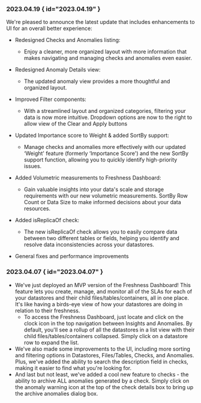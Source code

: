 ### 2023.04.19 { id="2023.04.19" }

We're pleased to announce the latest update that includes enhancements to UI for an overall better experience:

- Redesigned Checks and Anomalies listing:
    - Enjoy a cleaner, more organized layout with more information that makes navigating and managing checks and anomalies even easier.

- Redesigned Anomaly Details view:
    - The updated anomaly view provides a more thoughtful and organized layout.
- Improved Filter components:
    - With a streamlined layout and organized categories, filtering your data is now more intuitive. Dropdown options are now to the right to allow view of the Clear and Apply buttons
- Updated Importance score to Weight & added SortBy support:
    - Manage checks and anomalies more effectively with our updated ‘Weight' feature (formerly ‘Importance Score') and the new SortBy support function, allowing you to quickly identify high-priority issues.
- Added Volumetric measurements to Freshness Dashboard:
    - Gain valuable insights into your data's scale and storage requirements with our new volumetric measurements. SortBy Row Count or Data Size to make informed decisions about your data resources.
- Added isReplicaOf check:
    - The new isReplicaOf check allows you to easily compare data between two different tables or fields, helping you identify and resolve data inconsistencies across your datastores.
- General fixes and performance improvements

### 2023.04.07 { id="2023.04.07" }

- We've just deployed an MVP version of the Freshness Dashboard! This feature lets you create, manage, and monitor all of the SLAs for each of your datastores and their child files/tables/containers, all in one place. It's like having a birds-eye view of how your datastores are doing in relation to their freshness.
    - To access the Freshness Dashboard, just locate and click on the clock icon in the top navigation between Insights and Anomalies. By default, you'll see a rollup of all the datastores in a list view with their child files/tables/containers collapsed. Simply click on a datastore row to expand the list.
- We've also made some improvements to the UI, including more sorting and filtering options in Datastores, Files/Tables, Checks, and Anomalies. Plus, we've added the ability to search the description field in checks, making it easier to find what you're looking for.
- And last but not least, we've added a cool new feature to checks - the ability to archive ALL anomalies generated by a check. Simply click on the anomaly warning icon at the top of the check details box to bring up the archive anomalies dialog box.
